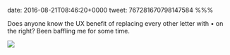 date: 2016-08-21T08:46:20+0000
tweet: 767281670798147584
%%%

Does anyone know the UX benefit of replacing every other letter with • on the right? Been baffling me for some time.

![](CqXui1iWgAAcVCh.jpg)
